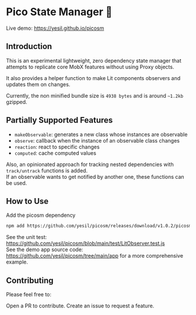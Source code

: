 # Pico State Manager 🎷

Live demo: https://yesil.github.io/picosm

## Introduction

This is an experimental lightweight, zero dependency state manager that attempts to replicate core MobX features without using Proxy objects.

It also provides a helper function to make Lit components observers and updates them on changes.

Currently, the non minified bundle size is `4938 bytes` and is around `~1.2kb` gzipped.

## Partially Supported Features

- `makeObservable`: generates a new class whose instances are observable
- `observe`: callback when the instance of an observable class changes
- `reaction`: react to specific changes
- `computed`: cache computed values

Also, an opinionated approach for tracking nested dependencies with `track/untrack` functions is added. <br>
If an observable wants to get notified by another one, these functions can be used.

## How to Use

Add the picosm dependency

```bash
npm add https://github.com/yesil/picosm/releases/download/v1.0.2/picosm-1.0.2.tgz
```

See the unit test: https://github.com/yesil/picosm/blob/main/test/LitObserver.test.js <br>
See the demo app source code: https://github.com/yesil/picosm/tree/main/app for a more comprehensive example.

## Contributing

Please feel free to:

Open a PR to contribute.
Create an issue to request a feature.
